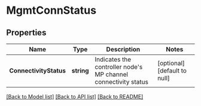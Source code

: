 # MgmtConnStatus

## Properties
Name | Type | Description | Notes
------------ | ------------- | ------------- | -------------
**ConnectivityStatus** | **string** | Indicates the controller node&#x27;s MP channel connectivity status | [optional] [default to null]

[[Back to Model list]](../README.md#documentation-for-models) [[Back to API list]](../README.md#documentation-for-api-endpoints) [[Back to README]](../README.md)

